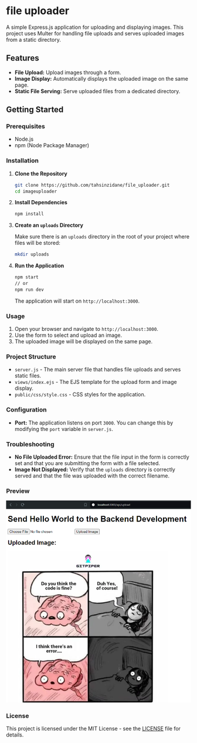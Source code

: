 # file uploader

A simple Express.js application for uploading and displaying images. This project uses Multer for handling file uploads and serves uploaded images from a static directory.

## Features

- **File Upload:** Upload images through a form.
- **Image Display:** Automatically displays the uploaded image on the same page.
- **Static File Serving:** Serve uploaded files from a dedicated directory.

## Getting Started

### Prerequisites

- Node.js
- npm (Node Package Manager)

### Installation

1. **Clone the Repository**

   ```bash
   git clone https://github.com/tahsinzidane/file_uploader.git
   cd imageuploader
   ```

2. **Install Dependencies**

   ```bash
   npm install
   ```

3. **Create an `uploads` Directory**

   Make sure there is an `uploads` directory in the root of your project where files will be stored:

   ```bash
   mkdir uploads
   ```

4. **Run the Application**

   ```bash
   npm start 
   // or 
   npm run dev
   ```

   The application will start on `http://localhost:3000`.

### Usage

1. Open your browser and navigate to `http://localhost:3000`.
2. Use the form to select and upload an image.
3. The uploaded image will be displayed on the same page.

### Project Structure

- `server.js` - The main server file that handles file uploads and serves static files.
- `views/index.ejs` - The EJS template for the upload form and image display.
- `public/css/style.css` - CSS styles for the application.

### Configuration

- **Port:** The application listens on port `3000`. You can change this by modifying the `port` variable in `server.js`.

### Troubleshooting

- **No File Uploaded Error:** Ensure that the file input in the form is correctly set and that you are submitting the form with a file selected.
- **Image Not Displayed:** Verify that the `uploads` directory is correctly served and that the file was uploaded with the correct filename.

### Preview

<img src='./uploads/preview_img.png' alt='preview img '>


### License

This project is licensed under the MIT License - see the [LICENSE](LICENSE) file for details.
